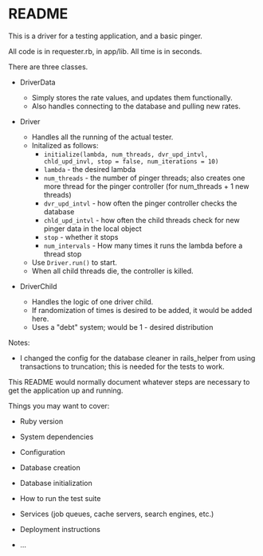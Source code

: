 # README


This is a driver for a testing application, and a basic pinger.

All code is in requester.rb, in app/lib.
All time is in seconds. 

There are three classes.
 - DriverData
    - Simply stores the rate values, and updates them functionally. 
    - Also handles connecting to the database and pulling new rates.
    
 - Driver
    - Handles all the running of the actual tester.
    - Initalized as follows:
        - `initialize(lambda, num_threads, dvr_upd_intvl, chld_upd_invl, stop = false, num_iterations = 10)`
        - `lambda` - the desired lambda
        - `num_threads` - the number of pinger threads; also creates one more thread for the pinger controller (for num_threads + 1 new threads)
        - `dvr_upd_intvl` - how often the pinger controller checks the database
        - `chld_upd_intvl` - how often the child threads check for new pinger data in the local object
        - `stop` - whether it stops
        - `num_intervals` - How many times it runs the lambda before a thread stop
    - Use `Driver.run()` to start.
    - When all child threads die, the controller is killed.
    
 - DriverChild
    - Handles the logic of one driver child.
    - If randomization of times is desired to be added, it would be added here.
    - Uses a "debt" system; would be 1 - desired distribution 
    
    

Notes:
 - I changed the config for the database cleaner in rails_helper from using transactions to truncation; this is needed for the tests to work. 



This README would normally document whatever steps are necessary to get the
application up and running.

Things you may want to cover:

* Ruby version

* System dependencies

* Configuration

* Database creation

* Database initialization

* How to run the test suite

* Services (job queues, cache servers, search engines, etc.)

* Deployment instructions

* ...
